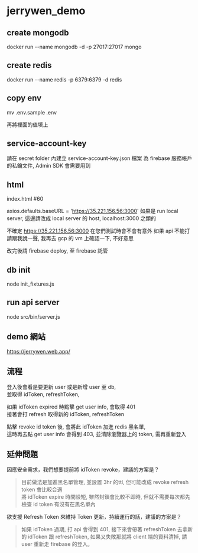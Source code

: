 # jerrywen_demo

## create mongodb
docker run --name mongodb -d -p 27017:27017 mongo

## create redis
docker run --name redis -p 6379:6379 -d redis

## copy env
mv .env.sample .env

再將裡面的值填上

## service-account-key
請在 secret folder 內建立 service-account-key.json 檔案
為 firebase 服務帳戶的私鑰文件, Admin SDK 會需要用到

## html
index.html #60

axios.defaults.baseURL = 'https://35.221.156.56:3000'
如果是 run local server, 這邊請改成 local server 的 host, localhost:3000 之類的

不確定 https://35.221.156.56:3000 在您們測試時會不會有意外
如果 api 不能打請跟我說一聲, 我再去 gcp 的 vm 上確認一下, 不好意思

改完後請 firebase deploy, 至 firebase 託管

## db init
node init_fixtures.js

## run api server
node src/bin/server.js

## demo 網站
https://jerrywen.web.app/

## 流程

登入後會看是要更新 user 或是新增 user 至 db,  
並取得 idToken, refreshToken,

如果 idToken expired 時點擊 get user info, 會取得 401  
接著會打 refresh 取得新的 idToken, refreshToken

點擊 revoke id token 後, 會將此 idToken 加進 redis 黑名單,  
這時再去點 get user info 會得到 403, 並清除瀏覽器上的 token,
需再重新登入

## 延伸問題

因應安全需求，我們想要提前將 idToken revoke，建議的方案是？
> 目前做法是加進黑名單管理, 並設置 3hr 的ttl, 但可能改成 revoke refresh token 會比較合適  
> 將 idToken expire 時間設短, 雖然封鎖會比較不即時, 但就不需要每次都先檢查 id token 有沒有在黑名單內

欲支援 Refresh Token 來維持 Token 更新，持續運行的話，建議的方案是？
> 如果 idToken 過期, 打 api 會得到 401, 接下來會帶著 refreshToken 去拿新的 idToken 跟 refreshToken, 如果又失敗那就將 client 端的資料清掉, 請 user 重新走 firebase 的登入。